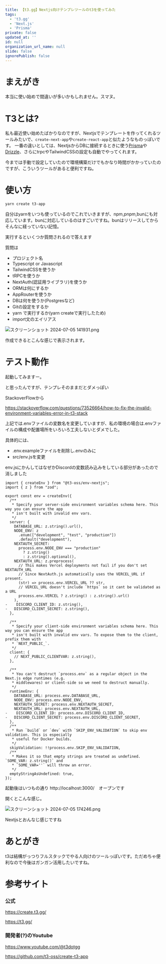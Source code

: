 ```yaml
---
title: 【t3.gg】Nextjs向けテンプレツールのt3を使ってみた
tags:
  - 't3.gg'
  - 'Next.js'
  - 'Prisma'
private: false
updated_at: ''
id: null
organization_url_name: null
slide: false
ignorePublish: false
---
```


# まえがき
本当に使い始めで間違いが多いかもしれません。スマヌ。

# T3とは?

私も最近使い始めたばかりなのですが、Nextjsでテンプレートを作ってくれるツールみたいで、```create-next-app```や```create-react-app```と似たようなものっぽいです。
一番の違いとしては、NextjsからDBに接続するときに使う[Prisma](https://www.prisma.io/)や[Drizzle](https://orm.drizzle.team/)、さらにtrpcやTailwindCSSの設定も自動でやってくれます。

今までは手動で設定していたので環境構築だけでもかなり時間がかかっていたのですが、こういうツールがあると便利ですね。

# 使い方

```bash
yarn create t3-app
```
自分はyarnをいつも使っているのでこれでいきますが、npm,pnpm,bunにも対応しています。bunに対応しているのはすごいですね。bunはリリースしてからそんなに経っていない記憶。

実行するといくつか質問されるので答えます

質問は
- プロジェクト名
- Typescript or Javascript
- TailwindCSSを使うか
- tRPCを使うか
- NextAuth(認証用ライブラリ)を使うか
- ORMは何にするか
- AppRouterを使うか
- DBは何を使うか(Postgresなど)
- Gitの設定をするか
- yarn で実行するか(yarn createで実行したため)
- import文のエイリアス

![スクリーンショット 2024-07-05 141931.png](https://qiita-image-store.s3.ap-northeast-1.amazonaws.com/0/2081812/c40ff7dc-8de9-088f-48ef-a1f730a1faf4.png)

作成できるとこんな感じで表示されます。

# テスト動作

起動してみますー。

と思ったんですが、テンプレそのままだとダメっぽい

StackoverFlowから

https://stackoverflow.com/questions/73526664/how-to-fix-the-invalid-environment-variables-error-in-t3-stack

上記では.envファイルの変数名を変更していますが、私の環境の場合は.envファイルの構成や配置場所をいろいろ工夫しないとダメでした。

具体的には、
- .env.exampleファイルを削除し.envのみに
- src/env.jsを変更

env.jsにかんしてはなぜかDiscordの変数読み込みをしている部分があったので消しました

```diff_javascript
import { createEnv } from "@t3-oss/env-nextjs";
import { z } from "zod";

export const env = createEnv({
  /**
   * Specify your server-side environment variables schema here. This way you can ensure the app
   * isn't built with invalid env vars.
   */
  server: {
    DATABASE_URL: z.string().url(),
    NODE_ENV: z
      .enum(["development", "test", "production"])
      .default("development"),
    NEXTAUTH_SECRET:
      process.env.NODE_ENV === "production"
        ? z.string()
        : z.string().optional(),
    NEXTAUTH_URL: z.preprocess(
      // This makes Vercel deployments not fail if you don't set NEXTAUTH_URL
      // Since NextAuth.js automatically uses the VERCEL_URL if present.
      (str) => process.env.VERCEL_URL ?? str,
      // VERCEL_URL doesn't include `https` so it cant be validated as a URL
      process.env.VERCEL ? z.string() : z.string().url()
    ),
-    DISCORD_CLIENT_ID: z.string(),
-   DISCORD_CLIENT_SECRET: z.string(),
  },

  /**
   * Specify your client-side environment variables schema here. This way you can ensure the app
   * isn't built with invalid env vars. To expose them to the client, prefix them with
   * `NEXT_PUBLIC_`.
   */
  client: {
    // NEXT_PUBLIC_CLIENTVAR: z.string(),
  },

  /**
   * You can't destruct `process.env` as a regular object in the Next.js edge runtimes (e.g.
   * middlewares) or client-side so we need to destruct manually.
   */
  runtimeEnv: {
    DATABASE_URL: process.env.DATABASE_URL,
    NODE_ENV: process.env.NODE_ENV,
    NEXTAUTH_SECRET: process.env.NEXTAUTH_SECRET,
    NEXTAUTH_URL: process.env.NEXTAUTH_URL,
-    DISCORD_CLIENT_ID: process.env.DISCORD_CLIENT_ID,
-   DISCORD_CLIENT_SECRET: process.env.DISCORD_CLIENT_SECRET,
  },
  /**
   * Run `build` or `dev` with `SKIP_ENV_VALIDATION` to skip env validation. This is especially
   * useful for Docker builds.
   */
  skipValidation: !!process.env.SKIP_ENV_VALIDATION,
  /**
   * Makes it so that empty strings are treated as undefined. `SOME_VAR: z.string()` and
   * `SOME_VAR=''` will throw an error.
   */
  emptyStringAsUndefined: true,
});

```

起動後はいつもの通り http://localhost:3000/　オープンです

開くとこんな感じ。

![スクリーンショット 2024-07-05 174246.png](https://qiita-image-store.s3.ap-northeast-1.amazonaws.com/0/2081812/12bf260b-6d29-363b-bc4b-c6141c21f4f3.png)

Nextjsとおんなじ感じですね

# あとがき
t3は結構がっつりフルスタックでやる人向けのツールっぽいです。ただめちゃ便利なので今後はガンガン活用したいですね。


# 参考サイト

### 公式
https://create.t3.gg/

https://t3.gg/


### 開発者(?)のYoutube

https://www.youtube.com/@t3dotgg

https://github.com/t3-oss/create-t3-app
